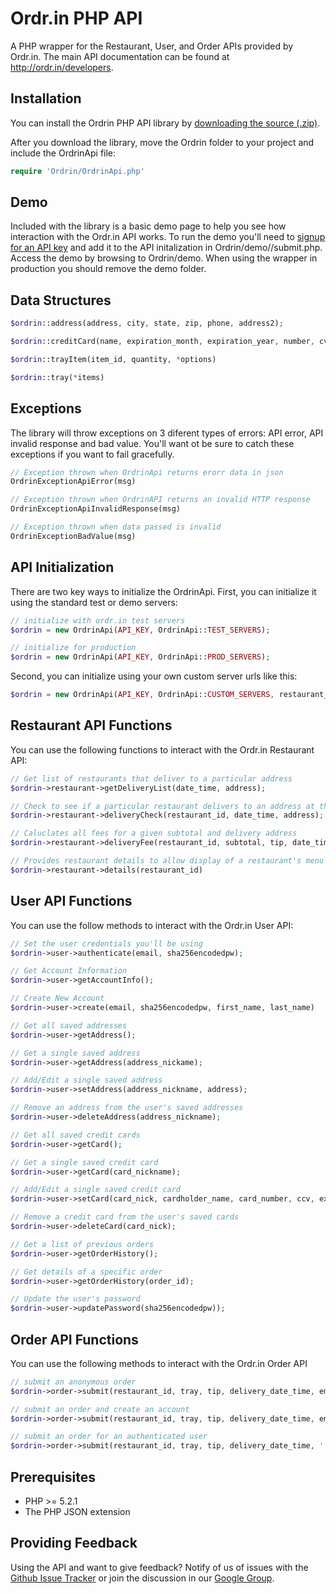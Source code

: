 Ordr.in PHP API
==================

A PHP wrapper for the Restaurant, User, and Order APIs provided by Ordr.in. The main API documentation can be found at http://ordr.in/developers.

Installation
-------------------
You can install the Ordrin PHP API library by [downloading the source (.zip)](https://github.com/ordrin/api-php/zipball/master).

After you download the library, move the Ordrin folder to your project and include the OrdrinApi file:

```php
require 'Ordrin/OrdrinApi.php'
````

Demo
-------------------
Included with the library is a basic demo page to help you see how interaction with the Ordr.in API works. To run the demo you'll need to [signup for an API key](http://ordr.in/developers/signup) and add it to the API initalization in  Ordrin/demo//submit.php. Access the demo by browsing to Ordrin/demo. When using the wrapper in production you should remove the demo folder.

Data Structures
---------------

```php
$ordrin::address(address, city, state, zip, phone, address2);

$ordrin::creditCard(name, expiration_month, expiration_year, number, cvc, address)

$ordrin::trayItem(item_id, quantity, *options)

$ordrin::tray(*items)
```

Exceptions
----------
The library will throw exceptions on 3 diferent types of errors: API error, API invalid response and bad value. You'll want ot be sure to catch these exceptions if you want to fail gracefully.

```php
// Exception thrown when OrdrinApi returns erorr data in json
OrdrinExceptionApiError(msg)

// Exception thrown when OrdrinAPI returns an invalid HTTP response
OrdrinExceptionApiInvalidResponse(msg)

// Exception thrown when data passed is invalid
OrdrinExceptionBadValue(msg)
```

API Initialization
------------------

There are two key ways to initialize the OrdrinApi. First, you can initialize it using the standard test or demo servers:
```php
// initialize with ordr.in test servers
$ordrin = new OrdrinApi(API_KEY, OrdrinApi::TEST_SERVERS);

// initialize for production
$ordrin = new OrdrinApi(API_KEY, OrdrinApi::PROD_SERVERS);
```

Second, you can initialize using your own custom server urls like this:
```php
$ordrin = new OrdrinApi(API_KEY, OrdrinApi::CUSTOM_SERVERS, restaurant_url, user_url, order_url);
```

Restaurant API Functions
------------------------
You can use the following functions to interact with the Ordr.in Restaurant API:

```php
// Get list of restaurants that deliver to a particular address
$ordrin->restaurant->getDeliveryList(date_time, address);

// Check to see if a particular restaurant delivers to an address at the specified times
$ordrin->restaurant->deliveryCheck(restaurant_id, date_time, address);

// Caluclates all fees for a given subtotal and delivery address
$ordrin->restaurant->deliveryFee(restaurant_id, subtotal, tip, date_time, address);

// Provides restaurant details to allow display of a restaurant's menu page
$ordrin->restaurant->details(restaurant_id)
```

User API Functions
------------------
You can use the follow methods to interact with the Ordr.in User API:

```php
// Set the user credentials you'll be using
$ordrin->user->authenticate(email, sha256encodedpw);

// Get Account Information
$ordrin->user->getAccountInfo();

// Create New Account
$ordrin->user->create(email, sha256encodedpw, first_name, last_name)

// Get all saved addresses
$ordrin->user->getAddress();

// Get a single saved address
$ordrin->user->getAddress(address_nickame);

// Add/Edit a single saved address
$ordrin->user->setAddress(address_nickname, address);

// Remove an address from the user's saved addresses
$ordrin->user->deleteAddress(address_nickname);

// Get all saved credit cards
$ordrin->user->getCard();

// Get a single saved credit card
$ordrin->user->getCard(card_nickname);

// Add/Edit a single saved credit card
$ordrin->user->setCard(card_nick, cardholder_name, card_number, ccv, expire_month, expire_year, address);

// Remove a credit card from the user's saved cards
$ordrin->user->deleteCard(card_nick);

// Get a list of previous orders
$ordrin->user->getOrderHistory();

// Get details of a specific order
$ordrin->user->getOrderHistory(order_id);

// Update the user's password
$ordrin->user->updatePassword(sha256encodedpw));
```

Order API Functions
-------------------
You can use the following methods to interact with the Ordr.in Order API

```php
// submit an anonymous order
$ordrin->order->submit(restaurant_id, tray, tip, delivery_date_time, email, '', first_name, last_name, address, credit_card)

// submit an order and create an account
$ordrin->order->submit(restaurant_id, tray, tip, delivery_date_time, email, password, first_name, last_name, address, credit_card)

// submit an order for an authenticated user
$ordrin->order->submit(restaurant_id, tray, tip, delivery_date_time, '', '', first_name, last_name, address, credit_card, true)
```

Prerequisites
-------------------
* PHP >= 5.2.1
* The PHP JSON extension

Providing Feedback
-------------------
Using the API and want to give feedback? Notify of us of issues with the [Github Issue Tracker](https://github.com/ordrin/api-php/issues) or join the discussion in our [Google Group](https://groups.google.com/forum/?fromgroups#!forum/ordrin-api).
